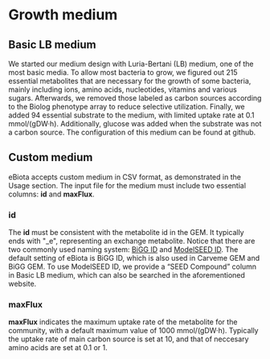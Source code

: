 Growth medium
=====

## Basic LB medium

We started our medium design with Luria-Bertani (LB) medium, one of the most basic media. To allow most bacteria to grow, we figured out 215 essential metabolites that are necessary for the growth of some bacteria, mainly including ions, amino acids, nucleotides, vitamins and various sugars. Afterwards, we removed those labeled as carbon sources according to the Biolog phenotype array to reduce selective utilization. Finally, we added 94 essential substrate to the medium, with limited uptake rate at 0.1 mmol/(gDW·h). Additionally, glucose was added when the substrate was not a carbon source. The configuration of this medium can be found at github.

## Custom medium

eBiota accepts custom medium in CSV format, as demonstrated in the Usage section. The input file for the medium must include two essential columns: **id** and **maxFlux**.

### id

The **id** must be consistent with the metabolite id in the GEM. It typically ends with "_e", representing an exchange metabolite. Notice that there are two commonly used naming system: [BiGG ID](http://bigg.ucsd.edu/universal/metabolites) and [ModelSEED ID](https://modelseed.org/biochem/compounds). The default setting of eBiota is BiGG ID, which is also used in Carveme GEM and BiGG GEM. To use ModelSEED ID, we provide a “SEED Compound” column in Basic LB medium, which can also be searched in the aforementioned website.

### maxFlux

**maxFlux** indicates the maximum uptake rate of the metabolite for the community, with a default maximum value of 1000 mmol/(gDW·h). Typically the uptake rate of main carbon source is set at 10, and that of neccesary amino acids are set at 0.1 or 1.
